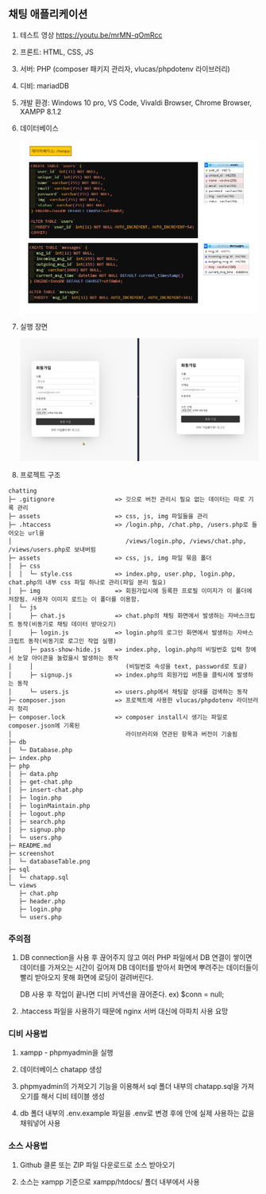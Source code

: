 ## 채팅 애플리케이션

1. 테스트 영상 <https://youtu.be/mrMN-qOmRcc>

2. 프론트: HTML, CSS, JS
3. 서버: PHP (composer 패키지 관리자, vlucas/phpdotenv 라이브러리)
4. 디비: mariadDB

5. 개발 환경: Windows 10 pro, VS Code, Vivaldi Browser, Chrome Browser, XAMPP 8.1.2

6. 데이터베이스

   ![데이터베이스 테이블](screenshot/databaseTable.png)

7. 실행 장면

   ![실행 장면](screenshot/play.gif)

8. 프로젝트 구조

```
chatting
├─ .gitignore                 => 깃으로 버전 관리시 필요 없는 데이터는 따로 기록 관리
├─ assets                     => css, js, img 파일들을 관리
├─ .htaccess                  => /login.php, /chat.php, /users.php로 들어오는 url을
│                                /views/login.php, /views/chat.php, /views/users.php로 보내버림
├─ assets                     => css, js, img 파일 묶음 폴더
│  ├─ css
│  │  └─ style.css            => index.php, user.php, login.php, chat.php의 내부 css 파일 하나로 관리(파일 분리 필요)
│  ├─ img                     => 회원가입시에 등록한 프로필 이미지가 이 폴더에 저장됨. 사용자 이미지 로드는 이 폴더를 이용함.
│  └─ js
│     ├─ chat.js              => chat.php의 채팅 화면에서 발생하는 자바스크립트 동작(비동기로 채팅 데이터 받아오기)
│     ├─ login.js             => login.php의 로그인 화면에서 발생하는 자바스크립트 동작(비동기로 로그인 작업 실행)
│     ├─ pass-show-hide.js    => index.php, login.php의 비밀번호 입력 창에서 눈알 아이콘을 눌렀을시 발생하는 동작
│     │                          (비밀번호 속성을 text, password로 토글)
│     ├─ signup.js            => index.php의 회원가입 버튼을 클릭시에 발생하는 동작
│     └─ users.js             => users.php에서 채팅할 상대를 검색하는 동작
├─ composer.json              => 프로젝트에 사용한 vlucas/phpdotenv 라이브러리 정리
├─ composer.lock              => composer install시 생기는 파일로 composer.json에 기록된
│                                라이브러리와 연관된 항목과 버전이 기술됨
├─ db
│  └─ Database.php
├─ index.php
├─ php
│  ├─ data.php
│  ├─ get-chat.php
│  ├─ insert-chat.php
│  ├─ login.php
│  ├─ loginMaintain.php
│  ├─ logout.php
│  ├─ search.php
│  ├─ signup.php
│  └─ users.php
├─ README.md
├─ screenshot
│  └─ databaseTable.png
├─ sql
│  └─ chatapp.sql
└─ views
   ├─ chat.php
   ├─ header.php
   ├─ login.php
   └─ users.php

```

### 주의점

1. DB connection을 사용 후 끊어주지 않고 여러 PHP 파일에서
   DB 연결이 쌓이면 데이터를 가져오는 시간이 길어져
   DB 데이터를 받아서 화면에 뿌려주는 데이터들이
   빨리 받아오지 못해 화면에 로딩이 걸려버린다.

   DB 사용 후 작업이 끝나면 디비 커넥션을 끊어준다.
   ex) $conn = null;

2. .htaccess 파일을 사용하기 때문에 nginx 서버 대신에 아파치 사용 요망

### 디비 사용법

1. xampp - phpmyadmin을 실행

2. 데이터베이스 chatapp 생성

3. phpmyadmin의 가져오기 기능을 이용해서 sql 폴더 내부의 chatapp.sql을 가져오기를 해서 디비 테이블 생성

4. db 폴더 내부의 .env.example 파일을 .env로 변경 후에 안에 실제 사용하는 값을 채워넣어 사용

### 소스 사용법

1. Github 클론 또는 ZIP 파일 다운로드로 소스 받아오기

2. 소스는 xampp 기준으로 xampp/htdocs/ 폴더 내부에서 사용
